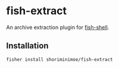 # fish-extract

An archive extraction plugin for [fish-shell](https://github.com/fish-shell/fish-shell).

## Installation

```sh
fisher install shoriminimoe/fish-extract
```
